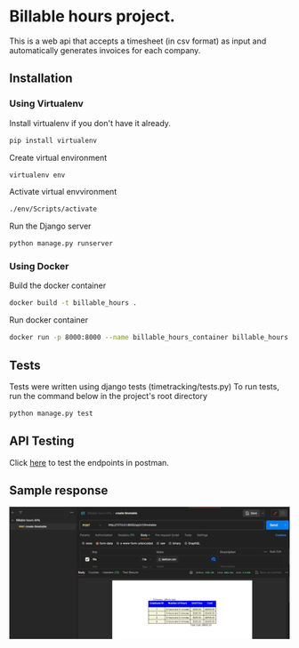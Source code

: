 # Billable hours project.
This is a web api that accepts  a timesheet (in csv format) as input and automatically 
generates invoices for each company.

## Installation
### Using Virtualenv
Install virtualenv if you don't have it already.
```bash
pip install virtualenv
```
Create virtual environment
```bash
virtualenv env
```
Activate virtual envvironment
```bash
./env/Scripts/activate
```
Run the Django server
```bash
python manage.py runserver
```

### Using Docker
Build the docker container
```bash
docker build -t billable_hours .
```
Run docker container
```bash
docker run -p 8000:8000 --name billable_hours_container billable_hours
```

## Tests
Tests were written using django tests (timetracking/tests.py)
To run tests, run the command below in the project's root directory
```bash
python manage.py test
```
## API Testing
Click [here](https://www.postman.com/supply-specialist-10494686/workspace/affinity-labs/collection/26840405-457318da-fe47-4901-a3e7-ef89472d2fd3?action=share&creator=26840405) to test the endpoints in postman.


## Sample response
![sample response image](./images/sampleresponse.JPG)


